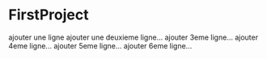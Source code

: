 # FirstProject
ajouter une ligne
ajouter une deuxieme ligne...
ajouter 3eme ligne...
ajouter 4eme ligne...
ajouter 5eme ligne...
ajouter 6eme ligne...
